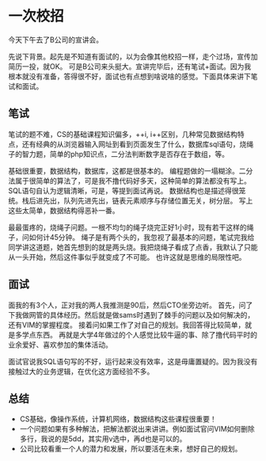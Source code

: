 

# 一次校招

今天下午去了B公司的宣讲会。

先说下背景。起先是不知道有面试的，以为会像其他校招一样，走个过场，宣传加简历一投，就OK。
可是B公司来头挺大。宣讲完毕后，还有笔试+面试。因为我根本就没有准备，答得很不好，面试也有点想到啥说啥的感觉。下面具体来讲下笔试和面试。

## 笔试

笔试的题不难，CS的基础课程知识偏多，++i, i++区别，几种常见数据结构特点，还有经典的从浏览器输入网址到看到页面发生了什么，数据库sql语句，烧绳子的智力题，简单的php知识点，二分法判断数字是否存在于数组，等。

基础很重要，数据结构，数据库，这都是很基本的。
编程题做的一塌糊涂。二分法属于很简单的算法了，可是我不撸代码好多天，这种简单的算法都没有写上。
SQL语句自认为逻辑清晰，可是，等提到面试再说。
数据结构也是描述得很笼统。栈后进先出，队列先进先出，链表元素顺序与存储位置无关，树分层。 写上这些太简单，数据结构得恶补一番。

最最蛋疼的，烧绳子问题。一根不均匀的绳子烧完正好1小时，现有若干这样的绳子，问如何计45分钟。
绳子是有两个头的，我忽视了最基本的问题，笔试完我给同学讲这道题，她首先想到的就是两头烧。我把烧绳子看成了点香，我默认了只能从一头开始，然后这件事似乎就变成了不可能。
也许这就是思维的局限性吧。

## 面试
面我的有3个人，正对我的两人我推测是90后，然后CTO坐旁边听。
首先，问了下我做网管的具体经历。然后就是做sams时遇到了棘手的问题以及如何解决的，还有VIM的掌握程度。
接着问如果工作了对自己的规划。我回答得比较简单，就是多学点东西。
再就是大学4年做过的个人感觉比较牛逼的事、除了撸代码平时的业余爱好、喜欢参加的集体活动。
 

面试官说我SQL语句写的不好，运行起来没有效率，这是毋庸置疑的。因为我没有接触过大的业务逻辑，在优化这方面经验不多。

## 总结
- CS基础，像操作系统，计算机网络，数据结构这些课程很重要！ 
- 一个问题如果有多种解法，把解法都说出来讲讲。例如面试官问VIM如何删除多行，我说的是5dd，其实用v选中，再d也是可以的。
- 公司比较看重一个人的潜力和发展，所以要活在未来，想好自己的规划。



